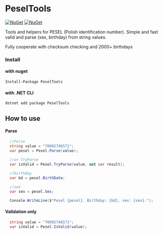 # PeselTools

[![NuGet](https://img.shields.io/nuget/dt/PeselTools.svg)](https://www.nuget.org/packages/PeselTools) 
[![NuGet](https://img.shields.io/nuget/vpre/PeselTools.svg)](https://www.nuget.org/packages/PeselTools)

Tools and helpers for PESEL (Polish identification number). Simple and fast valid and parse (sex, birthday) from string values.

Fully cooperate with checksum checking and 2000+ birthdays

### Install 

#### with nuget

```
Install-Package PeselTools
```

#### with .NET CLI
```
dotnet add package PeselTools
```

## How to use

#### Parse

```csharp
  //Parse
  string value = "70092746571";
  var pesel = Pesel.Parse(value);
  
  //or TryParse
  var isValid = Pesel.TryParse(value, out var result);

  //birthday
  var bd = pesel.BirthDate;

  //sex
  var sex = pesel.Sex;

  Console.WriteLine($"Pesel {pesel}. Birthday: {bd}, sex: {sex}.");
```
#### Validation only

```csharp
  string value = "70092746571";
  var isValid = Pesel.IsValid(value);
```
